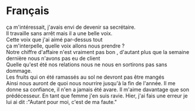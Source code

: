 # Français

ça m'intéressait, j'avais envi de devenir sa secrétaire.  
Il travaille sans arrêt mais il a une belle voix.  
Cette voix que j'ai aimé par-dessus tout   
ça m'interpelle, quelle voix allons nous prendre ?  
Notre chiffre d'affaire n'est vraiment pas bon , d'autant plus que la semaine dernière nous n'avons pas eu de client  
Quelle qu'est été nos relations nous ne nous en sortirons pas sans dommage.  
Les fruits qui on été ramassés au sol ne devront pas être mangés  
Ainsi nous auront de quoi nous nourrire jusqu'à la fin de l'année.
Il me donne sa confiance, il n'en a jamais été avare.
Il m'aime davantage que son prédécesseur.
En tant que femme j'en suis ravie. 
Hier, j'ai fais une erreur je lui ai dit :"Autant pour moi, c'est de ma faute."